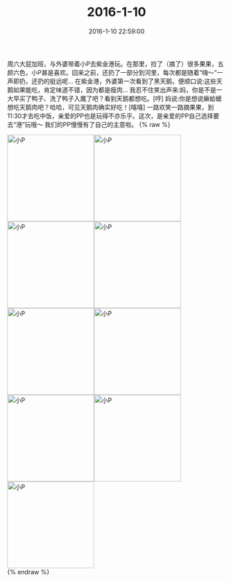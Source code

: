 ﻿---
title: "2016-1-10"
date: 2016-1-10 22:59:00
tags: 文字
categories: 妈妈
---
周六大屁加班，与外婆带着小P去紫金港玩。在那里，捡了（摘了）很多果果，五颜六色，小P甚是喜欢。回来之前，还扔了一部分到河里，每次都是随着“嗨～”一声即扔，还扔的挺远呢…
在紫金港，外婆第一次看到了黑天鹅，便顺口说:这些天鹅如果能吃，肯定味道不错，因为都是瘦肉…
我忍不住笑出声来:妈，你是不是一大早买了鸭子、洗了鸭子入魔了吧？看到天鹅都想吃。[哼]
妈说:你是想说癞蛤蟆想吃天鹅肉吧？哈哈，可见天鹅肉确实好吃！[嘻嘻]
一路欢笑一路摘果果，到11:30才去吃中饭，亲爱的PP也是玩得不亦乐乎。这次，是亲爱的PP自己选择要去“港”玩哦～
我们的PP慢慢有了自己的主意啦。
{% raw %}
<div style="width:500 px">
<div style="float:left; width:100 px"><img src="/images/微信图片_20171012115023.jpg" width="200" alt="小P"></div>
<div style="float:left; width:100 px"><img src="/images/微信图片_20171012115034.jpg" width="200" alt="小P"></div>
<div style="float:left; width:100 px"><img src="/images/微信图片_20171012115042.jpg" width="200" alt="小P"></div>
<div style="float:left; width:100 px"><img src="/images/微信图片_20171012115052.jpg" width="200" alt="小P"></div>
<div style="float:left; width:100 px"><img src="/images/微信图片_20171012115100.jpg" width="200" alt="小P"></div>
<div style="float:left; width:100 px"><img src="/images/微信图片_20171012115108.jpg" width="200" alt="小P"></div>
<div style="float:left; width:100 px"><img src="/images/微信图片_20171012115116.jpg" width="200" alt="小P"></div>
<div style="float:left; width:100 px"><img src="/images/微信图片_20171012115123.jpg" width="200" alt="小P"></div>
<div style="float:left; width:100 px"><img src="/images/微信图片_20171012115131.jpg" width="200" alt="小P"></div>
<div style="clear:both"></div>
</div>
{% endraw %}